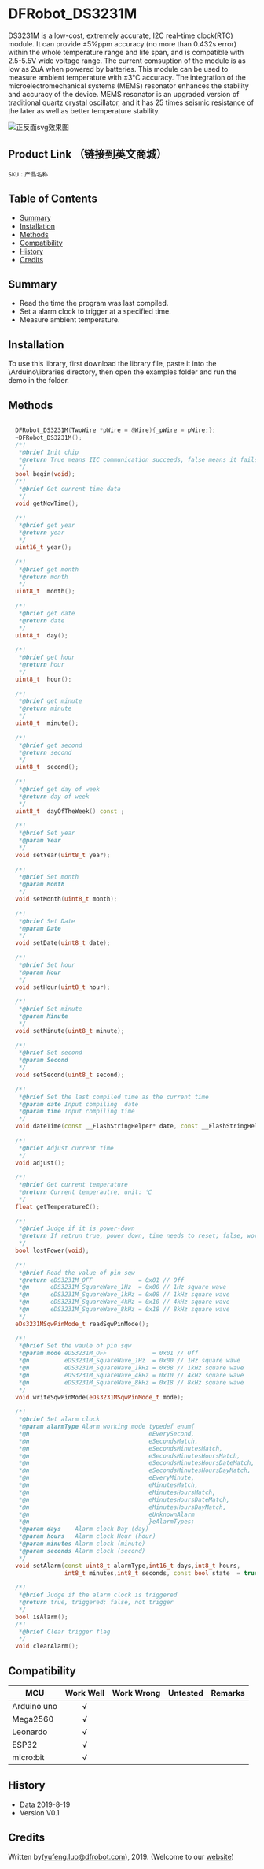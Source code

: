 # DFRobot_DS3231M
DS3231M is a low-cost, extremely accurate, I2C real-time clock(RTC) module. It can provide ±5%ppm accuracy (no more than 0.432s error) within the whole temperature range and life span, and is compatible with 2.5-5.5V wide voltage range. The current comsuption of the module is as low as 2uA when powered by batteries. This module can be used to measure ambient temperature with ±3℃ accuracy. The integration of the microelectromechanical systems (MEMS) resonator enhances the stability and accuracy of the device. MEMS resonator is an upgraded version of traditional quartz crystal oscillator, and it has 25 times seismic resistance of the later as well as better temperature stability.   <br>

![正反面svg效果图](https://github.com/ouki-wang/DFRobot_Sensor/raw/master/resources/images/SEN0245svg1.png)


## Product Link （链接到英文商城）
    SKU：产品名称
   
## Table of Contents

* [Summary](#summary)
* [Installation](#installation)
* [Methods](#methods)
* [Compatibility](#compatibility)
* [History](#history)
* [Credits](#credits)

## Summary

* Read the time the program was last compiled. <br>
* Set a alarm clock to trigger at a specified time. <br>
* Measure ambient temperature. <br>

## Installation

To use this library, first download the library file, paste it into the \Arduino\libraries directory, then open the examples folder and run the demo in the folder.

## Methods

```C++

  DFRobot_DS3231M(TwoWire *pWire = &Wire){_pWire = pWire;};
  ~DFRobot_DS3231M();
  /*!
   *@brief Init chip 
   *@return True means IIC communication succeeds, false means it fails. 
   */
  bool begin(void);
  /*!
   *@brief Get current time data
   */
  void getNowTime();
  
  /*!
   *@brief get year
   *@return year
   */
  uint16_t year();
  
  /*!
   *@brief get month
   *@return month
   */
  uint8_t  month();
  
  /*!
   *@brief get date
   *@return date
   */
  uint8_t  day();
  
  /*!
   *@brief get hour
   *@return hour
   */
  uint8_t  hour();
  
  /*!
   *@brief get minute
   *@return minute
   */
  uint8_t  minute();
  
  /*!
   *@brief get second
   *@return second
   */
  uint8_t  second();
  
  /*!
   *@brief get day of week
   *@return day of week
   */
  uint8_t  dayOfTheWeek() const ;
  
  /*!
   *@brief Set year
   *@param Year 
   */
  void setYear(uint8_t year);
  
  /*!
   *@brief Set month
   *@param Month
   */
  void setMonth(uint8_t month);
  
  /*!
   *@brief Set Date 
   *@param Date
   */
  void setDate(uint8_t date);
  
  /*!
   *@brief Set hour 
   *@param Hour
   */
  void setHour(uint8_t hour);
  
  /*!
   *@brief Set minute 
   *@param Minute
   */
  void setMinute(uint8_t minute);
  
  /*!
   *@brief Set second
   *@param Second
   */
  void setSecond(uint8_t second);
  
  /*!
   *@brief Set the last compiled time as the current time 
   *@param date Input compiling  date 
   *@param time Input compiling time 
   */
  void dateTime(const __FlashStringHelper* date, const __FlashStringHelper* time);
  
  /*!
   *@brief Adjust current time 
   */
  void adjust();
  
  /*!
   *@brief Get current temperature 
   *@return Current temperautre, unit: ℃ 
   */
  float getTemperatureC();
  
  /*!
   *@brief Judge if it is power-down 
   *@return If retrun true, power down, time needs to reset; false, work well. 
   */
  bool lostPower(void);
  
  /*!
   *@brief Read the value of pin sqw
   *@return eDS3231M_OFF             = 0x01 // Off
   *@n      eDS3231M_SquareWave_1Hz  = 0x00 // 1Hz square wave
   *@n      eDS3231M_SquareWave_1kHz = 0x08 // 1kHz square wave
   *@n      eDS3231M_SquareWave_4kHz = 0x10 // 4kHz square wave
   *@n      eDS3231M_SquareWave_8kHz = 0x18 // 8kHz square wave
   */
  eDs3231MSqwPinMode_t readSqwPinMode();
  
  /*!
   *@brief Set the vaule of pin sqw
   *@param mode eDS3231M_OFF             = 0x01 // Off
   *@n          eDS3231M_SquareWave_1Hz  = 0x00 // 1Hz square wave
   *@n          eDS3231M_SquareWave_1kHz = 0x08 // 1kHz square wave
   *@n          eDS3231M_SquareWave_4kHz = 0x10 // 4kHz square wave
   *@n          eDS3231M_SquareWave_8kHz = 0x18 // 8kHz square wave
   */
  void writeSqwPinMode(eDs3231MSqwPinMode_t mode);
  
  /*!
   *@brief Set alarm clock 
   *@param alarmType Alarm working mode typedef enum{
   *@n                                  eEverySecond,                         //repeat 
   *@n                                  eSecondsMatch,                        //repeat
   *@n                                  eSecondsMinutesMatch,                 //repeat
   *@n                                  eSecondsMinutesHoursMatch,            //repeat
   *@n                                  eSecondsMinutesHoursDateMatch,        //repeat
   *@n                                  eSecondsMinutesHoursDayMatch,         //repeat//Alarm1
   *@n                                  eEveryMinute,                         //repeat
   *@n                                  eMinutesMatch,                        //repeat
   *@n                                  eMinutesHoursMatch,                   //repeat
   *@n                                  eMinutesHoursDateMatch,               //repeat
   *@n                                  eMinutesHoursDayMatch,                //repeat//Alarm2
   *@n                                  eUnknownAlarm
   *@n                                  }eAlarmTypes;
   *@param days    Alarm clock Day (day)
   *@param hours   Alarm clock Hour (hour)
   *@param minutes Alarm clock (minute)
   *@param seconds Alarm clock (second)
   */
  void setAlarm(const uint8_t alarmType,int16_t days,int8_t hours,
                int8_t minutes,int8_t seconds, const bool state  = true);
  
  /*!
   *@brief Judge if the alarm clock is triggered 
   *@return true, triggered; false, not trigger
   */
  bool isAlarm();
  /*!
   *@brief Clear trigger flag
   */
  void clearAlarm();
```

## Compatibility

MCU                | Work Well    | Work Wrong   | Untested    | Remarks
------------------ | :----------: | :----------: | :---------: | -----
Arduino uno        |      √       |              |             | 
Mega2560        |      √       |              |             | 
Leonardo        |      √       |              |             | 
ESP32        |      √       |              |             | 
micro:bit        |      √       |              |             | 


## History

- Data 2019-8-19
- Version V0.1


## Credits

Written by(yufeng.luo@dfrobot.com), 2019. (Welcome to our [website](https://www.dfrobot.com/))





